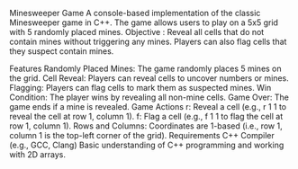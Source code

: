 Minesweeper Game
A console-based implementation of the classic Minesweeper game in C++. 
The game allows users to play on a 5x5 grid with 5 randomly placed mines.
Objective : Reveal all cells that do not contain mines without triggering any mines. Players can also flag cells that they suspect contain mines.

Features
Randomly Placed Mines: The game randomly places 5 mines on the grid.
Cell Reveal: Players can reveal cells to uncover numbers or mines.
Flagging: Players can flag cells to mark them as suspected mines.
Win Condition: The player wins by revealing all non-mine cells.
Game Over: The game ends if a mine is revealed.
Game Actions
r: Reveal a cell (e.g., r 1 1 to reveal the cell at row 1, column 1).
f: Flag a cell (e.g., f 1 1 to flag the cell at row 1, column 1).
Rows and Columns: Coordinates are 1-based (i.e., row 1, column 1 is the top-left corner of the grid).
Requirements
C++ Compiler (e.g., GCC, Clang)
Basic understanding of C++ programming and working with 2D arrays.
